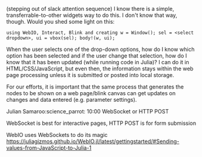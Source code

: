 (stepping out of slack attention sequence) I know there is a simple, transferrable-to-other widgets way to do this.
I don't know that way, though.  Would you shed some light on this:


`using WebIO, Interact, Blink and creating w = Window(); sel = <select dropdown>, ui = vbox(sel); body!(w, ui);`

When the user selects one of the drop-down options, how do I know which option has been selected and if the user change that selection, how do I know that it has been updated (while running code in Julia)?  I can do it in HTML/CSS/JavaScript, but even then, the information stays within the web page processing unless it is submitted or posted into local storage.  

For our efforts, it is important that the same process that generates the nodes to be shown on a web page/blink canvas can get updates on changes and data entered (e.g. parameter settings).

Julian Samaroo:science_parrot: 10:00
WebSocket or HTTP POST

WebSocket is best for interactive pages, HTTP POST is for form submission

WebIO uses WebSockets to do its magic
https://juliagizmos.github.io/WebIO.jl/latest/gettingstarted/#Sending-values-from-JavaScript-to-Julia-1
